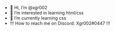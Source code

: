 - 👋 Hi, I’m @xgr002
- 👀 I’m interested in learning html/css
- 🌱 I’m currently learning css
- !!! How to reach me on Discord: Xgr002#0447 !!!
